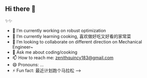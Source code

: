 ## Hi there 👋

✨✨ 


- 🔭 I’m currently working on robust optimization
- 🌱 I’m currently learning cooking, 喜欢做好吃又好看的家常菜
- 👯 I’m looking to collaborate on different direction on Mechanical Engineer~
- 💬 Ask me about coding/cooking
- 📫 How to reach me: zenithquincy183@gmail.com
- 😄 Pronouns: ...
- ⚡ Fun fact: 最近计划跑个马拉松
-->
